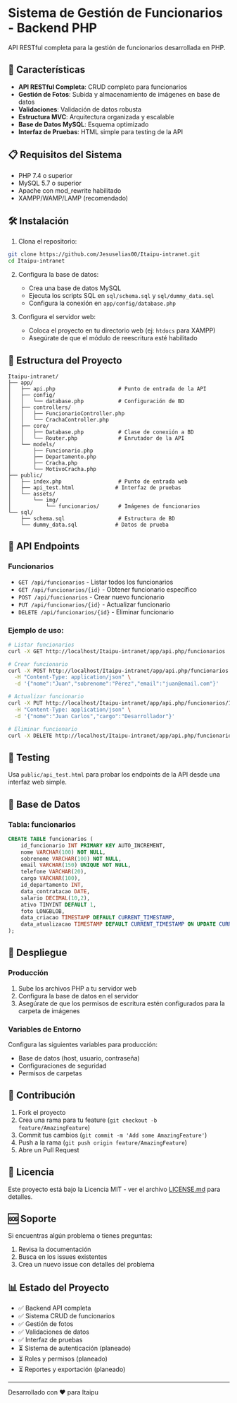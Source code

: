 # Sistema de Gestión de Funcionarios - Backend PHP

API RESTful completa para la gestión de funcionarios desarrollada en PHP.

## 🚀 Características

- **API RESTful Completa**: CRUD completo para funcionarios
- **Gestión de Fotos**: Subida y almacenamiento de imágenes en base de datos
- **Validaciones**: Validación de datos robusta
- **Estructura MVC**: Arquitectura organizada y escalable
- **Base de Datos MySQL**: Esquema optimizado
- **Interfaz de Pruebas**: HTML simple para testing de la API

## 📋 Requisitos del Sistema

- PHP 7.4 o superior
- MySQL 5.7 o superior
- Apache con mod_rewrite habilitado
- XAMPP/WAMP/LAMP (recomendado)

## 🛠️ Instalación

1. Clona el repositorio:
```bash
git clone https://github.com/Jesuselias00/Itaipu-intranet.git
cd Itaipu-intranet
```

2. Configura la base de datos:
   - Crea una base de datos MySQL
   - Ejecuta los scripts SQL en `sql/schema.sql` y `sql/dummy_data.sql`
   - Configura la conexión en `app/config/database.php`

3. Configura el servidor web:
   - Coloca el proyecto en tu directorio web (ej: `htdocs` para XAMPP)
   - Asegúrate de que el módulo de reescritura esté habilitado

## 📂 Estructura del Proyecto

```
Itaipu-intranet/
├── app/
│   ├── api.php                    # Punto de entrada de la API
│   ├── config/
│   │   └── database.php           # Configuración de BD
│   ├── controllers/
│   │   ├── FuncionarioController.php
│   │   └── CrachaController.php
│   ├── core/
│   │   ├── Database.php           # Clase de conexión a BD
│   │   └── Router.php             # Enrutador de la API
│   └── models/
│       ├── Funcionario.php
│       ├── Departamento.php
│       ├── Cracha.php
│       └── MotivoCracha.php
├── public/
│   ├── index.php                  # Punto de entrada web
│   ├── api_test.html             # Interfaz de pruebas
│   └── assets/
│       └── img/
│           └── funcionarios/      # Imágenes de funcionarios
└── sql/
    ├── schema.sql                 # Estructura de BD
    └── dummy_data.sql            # Datos de prueba
```

## 🔧 API Endpoints

### Funcionarios

- `GET /api/funcionarios` - Listar todos los funcionarios
- `GET /api/funcionarios/{id}` - Obtener funcionario específico
- `POST /api/funcionarios` - Crear nuevo funcionario
- `PUT /api/funcionarios/{id}` - Actualizar funcionario
- `DELETE /api/funcionarios/{id}` - Eliminar funcionario

### Ejemplo de uso:

```bash
# Listar funcionarios
curl -X GET http://localhost/Itaipu-intranet/app/api.php/funcionarios

# Crear funcionario
curl -X POST http://localhost/Itaipu-intranet/app/api.php/funcionarios \
  -H "Content-Type: application/json" \
  -d '{"nome":"Juan","sobrenome":"Pérez","email":"juan@email.com"}'

# Actualizar funcionario
curl -X PUT http://localhost/Itaipu-intranet/app/api.php/funcionarios/1 \
  -H "Content-Type: application/json" \
  -d '{"nome":"Juan Carlos","cargo":"Desarrollador"}'

# Eliminar funcionario
curl -X DELETE http://localhost/Itaipu-intranet/app/api.php/funcionarios/1
```

## 🧪 Testing

Usa `public/api_test.html` para probar los endpoints de la API desde una interfaz web simple.

## 📝 Base de Datos

### Tabla: funcionarios

```sql
CREATE TABLE funcionarios (
    id_funcionario INT PRIMARY KEY AUTO_INCREMENT,
    nome VARCHAR(100) NOT NULL,
    sobrenome VARCHAR(100) NOT NULL,
    email VARCHAR(150) UNIQUE NOT NULL,
    telefone VARCHAR(20),
    cargo VARCHAR(100),
    id_departamento INT,
    data_contratacao DATE,
    salario DECIMAL(10,2),
    ativo TINYINT DEFAULT 1,
    foto LONGBLOB,
    data_criacao TIMESTAMP DEFAULT CURRENT_TIMESTAMP,
    data_atualizacao TIMESTAMP DEFAULT CURRENT_TIMESTAMP ON UPDATE CURRENT_TIMESTAMP
);
```

## 🚀 Despliegue

### Producción

1. Sube los archivos PHP a tu servidor web
2. Configura la base de datos en el servidor
3. Asegúrate de que los permisos de escritura estén configurados para la carpeta de imágenes

### Variables de Entorno

Configura las siguientes variables para producción:
- Base de datos (host, usuario, contraseña)
- Configuraciones de seguridad
- Permisos de carpetas

## 🤝 Contribución

1. Fork el proyecto
2. Crea una rama para tu feature (`git checkout -b feature/AmazingFeature`)
3. Commit tus cambios (`git commit -m 'Add some AmazingFeature'`)
4. Push a la rama (`git push origin feature/AmazingFeature`)
5. Abre un Pull Request

## 📄 Licencia

Este proyecto está bajo la Licencia MIT - ver el archivo [LICENSE.md](LICENSE.md) para detalles.

## 🆘 Soporte

Si encuentras algún problema o tienes preguntas:

1. Revisa la documentación
2. Busca en los issues existentes
3. Crea un nuevo issue con detalles del problema

## 📊 Estado del Proyecto

- ✅ Backend API completa
- ✅ Sistema CRUD de funcionarios
- ✅ Gestión de fotos
- ✅ Validaciones de datos
- ✅ Interfaz de pruebas
- ⏳ Sistema de autenticación (planeado)
- ⏳ Roles y permisos (planeado)
- ⏳ Reportes y exportación (planeado)

---

Desarrollado con ❤️ para Itaipu
